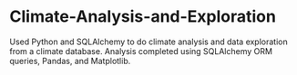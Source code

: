 # Climate-Analysis-and-Exploration
Used Python and SQLAlchemy to do climate analysis and data exploration from a climate database. Analysis completed using SQLAlchemy ORM queries, Pandas, and Matplotlib.
